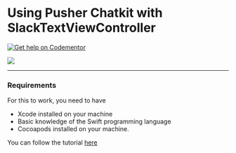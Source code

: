 # Using Pusher Chatkit with SlackTextViewController

[![Get help on Codementor](https://cdn.codementor.io/badges/get_help_github.svg)](https://www.codementor.io/neoighodaro?utm_source=github&utm_medium=button&utm_term=neoighodaro&utm_campaign=github)

![](https://www.dropbox.com/s/mbvdm2yxy2a4etb/Handling-internet-connection-reachability-in-Swift-4.gif?raw=1)

-----

### Requirements
For this to work, you need to have

- Xcode installed on your machine
- Basic knowledge of the Swift programming language
- Cocoapods installed on your machine.

You can follow the tutorial [here](tutorial.md)
